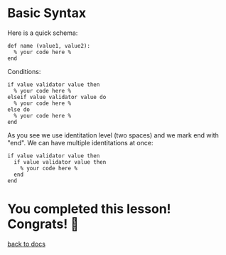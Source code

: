 # Basic Syntax

Here is a quick schema:
```
def name (value1, value2):
  % your code here %
end
```
Conditions:
```
if value validator value then
  % your code here %
elseif value validator value do
  % your code here %
else do
  % your code here %
end
```
As you see we use identitation level (two spaces) and we mark end with "end".
We can have multiple identitations at once:
```
if value validator value then
  if value validator value then
    % your code here %
  end
end
```

# You completed this lesson! Congrats! 🎉
[back to docs](https://github.com/koo1140/BetterCode-Docs/blob/main/README.md)
